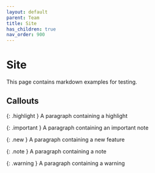 ```yaml
---
layout: default
parent: Team
title: Site
has_children: true
nav_order: 900
---
```


# Site
This page contains markdown examples for testing.

## Callouts

{: .highlight }
A paragraph containing a highlight

{: .important }
A paragraph containing an important note

{: .new }
A paragraph containing a new feature

{: .note }
A paragraph containing a note

{: .warning }
A paragraph containing a warning

